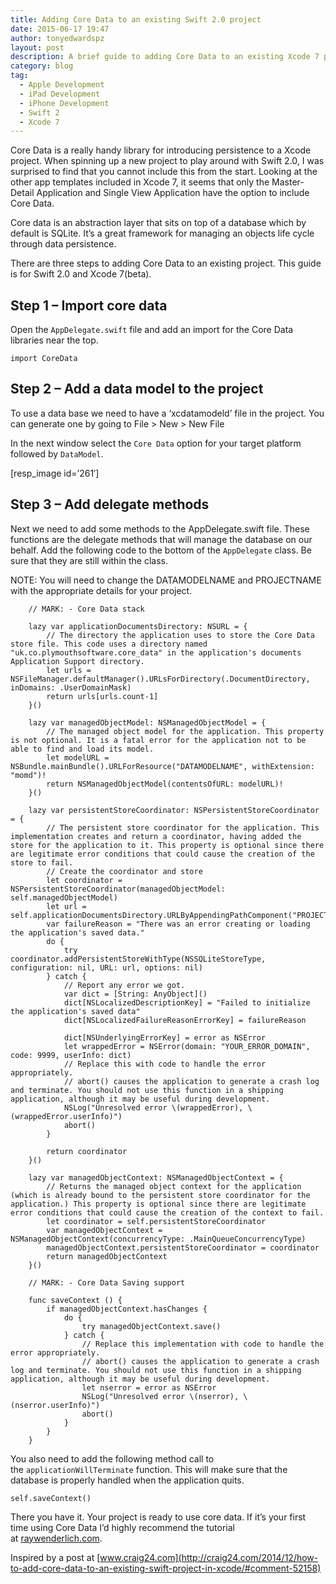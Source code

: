 ```yaml
---
title: Adding Core Data to an existing Swift 2.0 project
date: 2015-06-17 19:47
author: tonyedwardspz
layout: post
description: A brief guide to adding Core Data to an existing Xcode 7 project with Swift 2.0 for model persistence.
category: blog
tag:
  - Apple Development
  - iPad Development
  - iPhone Development
  - Swift 2
  - Xcode 7
---
```

Core Data is a really handy library for introducing persistence to a Xcode project. When spinning up a new project to play around with Swift 2.0,&nbsp;I was surprised to find that you cannot include this from the start. Looking at the other app templates included in Xcode 7, it seems that&nbsp;only the Master-Detail Application and Single View Application have the option to include Core Data.

Core data is&nbsp;an abstraction layer that sits on top of a database which by default is SQLite. It&#8217;s a great framework for managing an objects life cycle through data persistence.

There are three steps to adding Core Data&nbsp;to an existing project. This guide is for Swift 2.0 and Xcode 7(beta).

## Step 1 &#8211;&nbsp;Import core data

Open the `AppDelegate.swift` file and add an import for the Core Data libraries near the top.

<pre data-language="javascript"><code>import CoreData</code></pre>

## Step 2 &#8211;&nbsp;Add&nbsp;a data model to the project

To use a data base we need to have a &#8216;xcdatamodeld&#8217; file in the project. You can generate one by going to File > New > New File

In the next window select the `Core Data` option for your target platform followed by `DataModel`.

[resp_image id=&#8217;261&#8242;]

## Step 3 &#8211; Add delegate methods

Next we need to add some methods to the AppDelegate.swift file. These functions are the delegate methods that will manage the database on our behalf. Add the following code to the bottom of the `AppDelegate` class. Be sure that they are still within the class.

NOTE: You will need to change the DATAMODELNAME and PROJECTNAME with the appropriate details for your project.

<pre data-language="javascript"><code>    // MARK: - Core Data stack

    lazy var applicationDocumentsDirectory: NSURL = {
        // The directory the application uses to store the Core Data store file. This code uses a directory named "uk.co.plymouthsoftware.core_data" in the application's documents Application Support directory.
        let urls = NSFileManager.defaultManager().URLsForDirectory(.DocumentDirectory, inDomains: .UserDomainMask)
        return urls[urls.count-1]
    }()

    lazy var managedObjectModel: NSManagedObjectModel = {
        // The managed object model for the application. This property is not optional. It is a fatal error for the application not to be able to find and load its model.
        let modelURL = NSBundle.mainBundle().URLForResource("DATAMODELNAME", withExtension: "momd")!
        return NSManagedObjectModel(contentsOfURL: modelURL)!
    }()

    lazy var persistentStoreCoordinator: NSPersistentStoreCoordinator = {
        // The persistent store coordinator for the application. This implementation creates and return a coordinator, having added the store for the application to it. This property is optional since there are legitimate error conditions that could cause the creation of the store to fail.
        // Create the coordinator and store
        let coordinator = NSPersistentStoreCoordinator(managedObjectModel: self.managedObjectModel)
        let url = self.applicationDocumentsDirectory.URLByAppendingPathComponent("PROJECTNAME.sqlite")
        var failureReason = "There was an error creating or loading the application's saved data."
        do {
            try coordinator.addPersistentStoreWithType(NSSQLiteStoreType, configuration: nil, URL: url, options: nil)
        } catch {
            // Report any error we got.
            var dict = [String: AnyObject]()
            dict[NSLocalizedDescriptionKey] = "Failed to initialize the application's saved data"
            dict[NSLocalizedFailureReasonErrorKey] = failureReason

            dict[NSUnderlyingErrorKey] = error as NSError
            let wrappedError = NSError(domain: "YOUR_ERROR_DOMAIN", code: 9999, userInfo: dict)
            // Replace this with code to handle the error appropriately.
            // abort() causes the application to generate a crash log and terminate. You should not use this function in a shipping application, although it may be useful during development.
            NSLog("Unresolved error \(wrappedError), \(wrappedError.userInfo)")
            abort()
        }

        return coordinator
    }()

    lazy var managedObjectContext: NSManagedObjectContext = {
        // Returns the managed object context for the application (which is already bound to the persistent store coordinator for the application.) This property is optional since there are legitimate error conditions that could cause the creation of the context to fail.
        let coordinator = self.persistentStoreCoordinator
        var managedObjectContext = NSManagedObjectContext(concurrencyType: .MainQueueConcurrencyType)
        managedObjectContext.persistentStoreCoordinator = coordinator
        return managedObjectContext
    }()

    // MARK: - Core Data Saving support

    func saveContext () {
        if managedObjectContext.hasChanges {
            do {
                try managedObjectContext.save()
            } catch {
                // Replace this implementation with code to handle the error appropriately.
                // abort() causes the application to generate a crash log and terminate. You should not use this function in a shipping application, although it may be useful during development.
                let nserror = error as NSError
                NSLog("Unresolved error \(nserror), \(nserror.userInfo)")
                abort()
            }
        }
    }</code></pre>

You also need to add the following method call to the&nbsp;`applicationWillTerminate` function. This will make sure that the database is properly handled when the application quits.

<pre data-language="javascript"><code>self.saveContext()</code></pre>

There you have it. Your project is ready to use core data. If it&#8217;s your first time using Core Data I&#8217;d highly recommend the tutorial at&nbsp;[raywenderlich.com](http://www.raywenderlich.com/85578/first-core-data-app-using-swift).

Inspired by a post at [www.craig24.com](http://craig24.com/2014/12/how-to-add-core-data-to-an-existing-swift-project-in-xcode/#comment-52158)
